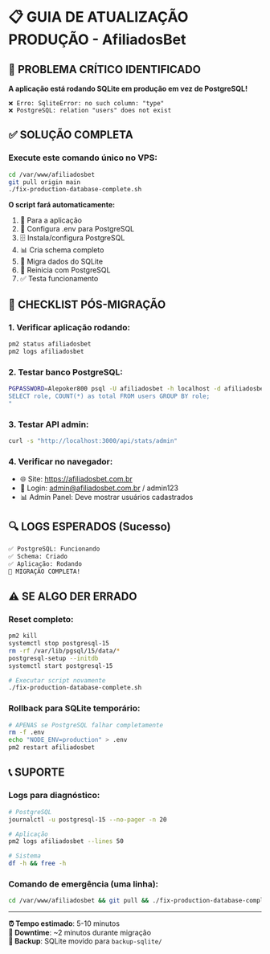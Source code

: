 # 📋 GUIA DE ATUALIZAÇÃO PRODUÇÃO - AfiliadosBet

## 🚨 PROBLEMA CRÍTICO IDENTIFICADO
**A aplicação está rodando SQLite em produção em vez de PostgreSQL!**

```
❌ Erro: SqliteError: no such column: "type"
❌ PostgreSQL: relation "users" does not exist  
```

## ✅ SOLUÇÃO COMPLETA

### Execute este comando único no VPS:
```bash
cd /var/www/afiliadosbet
git pull origin main
./fix-production-database-complete.sh
```

**O script fará automaticamente:**
1. 🔄 Para a aplicação
2. 🔧 Configura .env para PostgreSQL 
3. 🗄️ Instala/configura PostgreSQL
4. 📊 Cria schema completo
5. 🔄 Migra dados do SQLite
6. 🚀 Reinicia com PostgreSQL
7. ✅ Testa funcionamento

## 📝 CHECKLIST PÓS-MIGRAÇÃO

### 1. Verificar aplicação rodando:
```bash
pm2 status afiliadosbet
pm2 logs afiliadosbet
```

### 2. Testar banco PostgreSQL:
```bash
PGPASSWORD=Alepoker800 psql -U afiliadosbet -h localhost -d afiliadosbetdb -c "
SELECT role, COUNT(*) as total FROM users GROUP BY role;
"
```

### 3. Testar API admin:
```bash
curl -s "http://localhost:3000/api/stats/admin"
```

### 4. Verificar no navegador:
- 🌐 Site: https://afiliadosbet.com.br
- 🔐 Login: admin@afiliadosbet.com.br / admin123
- 📊 Admin Panel: Deve mostrar usuários cadastrados

## 🔍 LOGS ESPERADOS (Sucesso)

```bash
✅ PostgreSQL: Funcionando
✅ Schema: Criado  
✅ Aplicação: Rodando
🎉 MIGRAÇÃO COMPLETA!
```

## ⚠️ SE ALGO DER ERRADO

### Reset completo:
```bash
pm2 kill
systemctl stop postgresql-15
rm -rf /var/lib/pgsql/15/data/*
postgresql-setup --initdb
systemctl start postgresql-15

# Executar script novamente
./fix-production-database-complete.sh
```

### Rollback para SQLite temporário:
```bash
# APENAS se PostgreSQL falhar completamente
rm -f .env
echo "NODE_ENV=production" > .env
pm2 restart afiliadosbet
```

## 📞 SUPORTE

### Logs para diagnóstico:
```bash
# PostgreSQL
journalctl -u postgresql-15 --no-pager -n 20

# Aplicação
pm2 logs afiliadosbet --lines 50

# Sistema
df -h && free -h
```

### Comando de emergência (uma linha):
```bash
cd /var/www/afiliadosbet && git pull && ./fix-production-database-complete.sh
```

---
**⏰ Tempo estimado**: 5-10 minutos  
**🔄 Downtime**: ~2 minutos durante migração  
**💾 Backup**: SQLite movido para `backup-sqlite/`